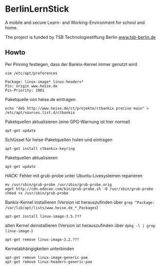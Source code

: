 BerlinLernStick
===============

A mobile and secure Learn- and Working-Environment for school and home.

The project is funded by TSB Technologiestiftung Berlin www.tsb-berlin.de

Howto
-----

Per Pinning festlegen, dass der Bankix-Kernel immer genutzt wird

    vim /etc/apt/preferences

    Package: linux-image* linux-headers*
    Pin: origin www.heise.de
    Pin-Priority: 1001

Paketquelle von heise.de eintragen

    echo "deb http://www.heise.de/ct/projekte/ctbankix precise main" > /etc/apt/sources.list.d/ctbankix

Paketquellen aktualisieren (eine GPG-Warnung ist hier normal)

    apt-get update

Schlüssel für heise-Paketquellen holen und eintragen

    apt-get install ctbankix-keyring

Paketquellen aktualisieren

    apt-get update

*HACK:* Fehler mit grub-probe unter Ubuntu-Livesystemen reparieren

    mv /usr/sbin/grub-probe /usr/sbin/grub-probe.orig
    wget http://cdn.edoceo.com/bin/grub-probe.sh -O /usr/sbin/grub-probe
    chmod +x /usr/sbin/grub-probe

Bankix-Kernel installieren (Version ist herauszufinden über `grep ^Package: /var/lib/apt/lists/www.heise.de_*_Packages`)

    apt-get install linux-image-3.5.???

alten Kernel deinstallieren (Version ist herauszufinden über `dpkg -l | grep linux-image-`)

    apt-get remove linux-image-3.2.???

Kernelabhängigkeiten unterbinden

    apt-get remove linux-image-generic-pae
    apt-get remove linux-headers-generic-pae
